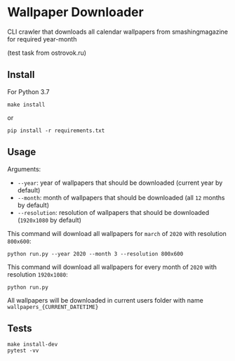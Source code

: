 # Wallpaper Downloader
CLI crawler that downloads all calendar wallpapers from smashingmagazine for required year-month

(test task from ostrovok.ru)

## Install
For Python 3.7
```
make install
```
or 
```
pip install -r requirements.txt
```

## Usage
Arguments:
* `--year`: year of wallpapers that should be downloaded (current year by default)
* `--month`: month of wallpapers that should be downloaded (all `12` months by default)
* `--resolution`: resolution of wallpapers that should be downloaded (`1920x1080` by default)

This command will download all wallpapers for `march` of `2020` with resolution `800x600`:
```
python run.py --year 2020 --month 3 --resolution 800x600
```
This command will download all wallpapers for every month of `2020` with resolution `1920x1080`:
```
python run.py
```
All wallpapers will be downloaded in current users folder with name `wallpapers_{CURRENT_DATETIME}`

## Tests
```
make install-dev
pytest -vv
```
